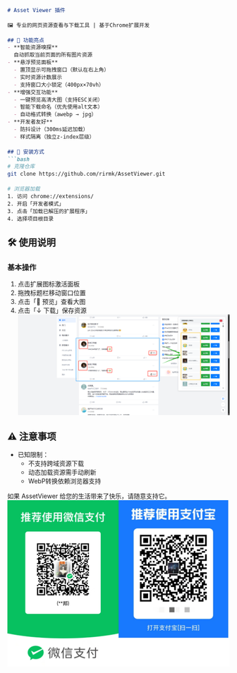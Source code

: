 ```markdown
# Asset Viewer 插件

🖼️ 专业的网页资源查看与下载工具 | 基于Chrome扩展开发

## 🌟 功能亮点
- **智能资源嗅探**  
  自动抓取当前页面的所有图片资源
- **悬浮预览面板**  
  - 置顶显示可拖拽窗口（默认在右上角）
  - 实时资源计数展示
  - 支持窗口大小锁定（400px×70vh）
- **增强交互功能**  
  - 一键预览高清大图（支持ESC关闭）
  - 智能下载命名（优先使用alt文本）
  - 自动格式转换（awebp → jpg）
- **开发者友好**  
  - 防抖设计（300ms延迟加载）
  - 样式隔离（独立z-index层级）

## 🔧 安装方式
```bash
# 克隆仓库
git clone https://github.com/rirmk/AssetViewer.git

# 浏览器加载
1. 访问 chrome://extensions/
2. 开启「开发者模式」 
3. 点击「加载已解压的扩展程序」
4. 选择项目根目录
 ```

## 🛠 使用说明
### 基本操作
1. 点击扩展图标激活面板
2. 拖拽标题栏移动窗口位置
3. 点击「👀 预览」查看大图
4. 点击「↓ 下载」保存资源
![image](https://github.com/rirmk/AssetViewer/blob/master/img/xg.png)

## ⚠️ 注意事项
- 已知限制：
  - 不支持跨域资源下载
  - 动态加载资源需手动刷新
  - WebP转换依赖浏览器支持

如果 AssetViewer 给您的生活带来了快乐，请随意支持它。
![image](https://github.com/rirmk/AssetViewer/blob/master/img/sk.jpg)
